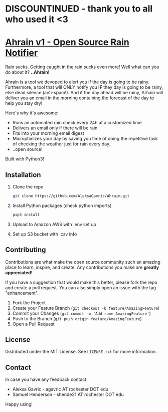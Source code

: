 # DISCOUNTINUED - thank you to all who used it <3

# [Ahrain v1 - Open Source Rain Notifier](https://ahra.in)



Rain sucks. Getting caught in the rain sucks even more! Well what can you do about it? **..Ahrain!**

Ahrain is a tool we devoped to alert you if the day is going to be rainy. Furthermore, a tool that will ONLY notify you **IF** they day is going to be rainy, else dead silence (anti-spam!). And if the day ahead will be rainy, Arhain will deliver you an email in the morning containing the forecast of the day to help you stay dry!

Here's why it's awesome:

* Runs an automated rain check every 24h at a customized time
* Delivers an email only if there will be rain
* Fits into your morning email digest
* Microptimizes your day by saving you time of doing the repetitive task of checking the weather just for rain every day..
* ..open source!

Built with Python3!

## Installation

1. Clone the repo

   ```sh
   git clone https://github.com/AleksaGavric/Ahrain.git
   ```

2. Install Python packages (check python imports)

   ```sh
   pip3 install 
   ```

3. Upload to Amazon AWS with .env set up

4. Set up S3 bucket with .csv info

## Contributing

Contributions are what make the open source community such an amazing place to learn, inspire, and create. Any contributions you make are **greatly appreciated**!

If you have a suggestion that would make this better, please fork the repo and create a pull request. You can also simply open an issue with the tag "enhancement".

1. Fork the Project
2. Create your Feature Branch (`git checkout -b feature/AmazingFeature`)
3. Commit your Changes (`git commit -m 'Add some AmazingFeature'`)
4. Push to the Branch (`git push origin feature/AmazingFeature`)
5. Open a Pull Request

## License

Distributed under the MIT License. See `LICENSE.txt` for more information.

## Contact

In case you have any feedback contact:

* Aleksa Gavric - agavric AT rochester DOT edu
* Samuel Henderson - shende21 AT rochester DOT edu

Happy using!
